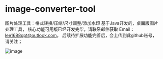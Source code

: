 # image-converter-tool
图片处理工具：格式转换/压缩/尺寸调整/添加水印
基于Java开发的，桌面版图片处理工具，
核心功能可用版已经开发完毕，请联系邮件获取 Email：lee1688gpt@outlook.com。
后续待扩展功能完善后，会上传到此github账号，请关注；

![image](https://github.com/user-attachments/assets/72356b18-500b-4520-b1a7-1ab2aad35047)
